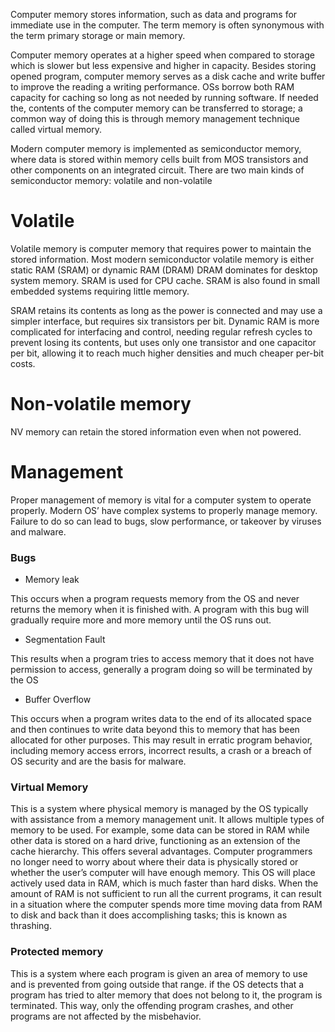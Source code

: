 Computer memory stores information, such as data and programs for immediate use in the computer. The term memory is often synonymous with the term primary storage or main memory.

Computer memory operates at a higher speed when compared to storage which is slower but less expensive and higher in capacity. Besides storing opened program, computer memory serves as a disk cache and write buffer to improve the reading a writing performance. OSs borrow both RAM capacity for caching so long as not needed by running software. If needed the, contents of the computer memory can be transferred to storage; a common way of doing this is through memory management technique called virtual memory.

Modern computer memory is implemented as semiconductor memory, where data is stored within memory cells built from MOS transistors and other components on an integrated circuit. There are two main kinds of semiconductor memory: volatile and non-volatile

# Volatile

Volatile memory is computer memory that requires power to maintain the stored information. Most modern semiconductor volatile memory is either static RAM (SRAM) or dynamic RAM (DRAM) DRAM dominates for desktop system memory. SRAM is used for CPU cache. SRAM is also found in small embedded systems requiring little memory.

SRAM retains its contents as long as the power is connected and may use a simpler interface, but requires six transistors per bit. Dynamic RAM is more complicated for interfacing and control, needing regular refresh cycles to prevent losing its contents, but uses only one transistor and one capacitor per bit, allowing it to reach much higher densities and much cheaper per-bit costs.

# Non-volatile memory

NV memory can retain the stored information even when not powered.

# Management

Proper management of memory is vital for a computer system to operate properly. Modern OS’ have complex systems to properly manage memory. Failure to do so can lead to bugs, slow performance, or takeover by viruses and malware.

### Bugs

- Memory leak

This occurs when a program requests memory from the OS and never returns the memory when it is finished with. A program with this bug will gradually require more and more memory until the OS runs out.

- Segmentation Fault

This results when a program tries to access memory that it does not have permission to access, generally a program doing so will be terminated by the OS

- Buffer Overflow

This occurs when a program writes data to the end of its allocated space and then continues to write data beyond this to memory that has been allocated for other purposes. This may result in erratic program behavior, including memory access errors, incorrect results, a crash or a breach of OS security and are the basis for malware.

### Virtual Memory

This is a system where physical memory is managed by the OS typically with assistance from a memory management unit. It allows multiple types of memory to be used. For example, some data can be stored in RAM while other data is stored on a hard drive, functioning as an extension of the cache hierarchy. This offers several advantages. Computer programmers no longer need to worry about where their data is physically stored or whether the user’s computer will have enough memory. This OS will place actively used data in RAM, which is much faster than hard disks. When the amount of RAM is not sufficient to run all the current programs, it can result in a situation where the computer spends more time moving data from RAM to disk and back than it does accomplishing tasks; this is known as thrashing.

### Protected memory

This is a system where each program is given an area of memory to use and is prevented from going outside that range. if the OS detects that a program has tried to alter memory that does not belong to it, the program is terminated. This way, only the offending program crashes, and other programs are not affected by the misbehavior.